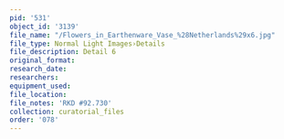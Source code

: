 ```yaml
---
pid: '531'
object_id: '3139'
file_name: "/Flowers_in_Earthenware_Vase_%28Netherlands%29x6.jpg"
file_type: Normal Light Images›Details
file_description: Detail 6
original_format:
research_date:
researchers:
equipment_used:
file_location:
file_notes: 'RKD #92.730'
collection: curatorial_files
order: '078'
---
```


